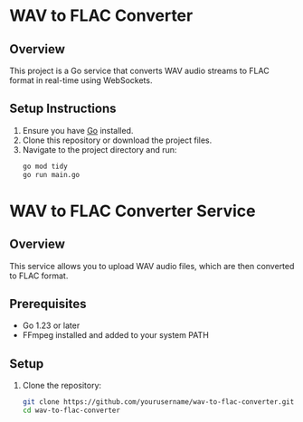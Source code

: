  # WAV to FLAC Converter

## Overview

This project is a Go service that converts WAV audio streams to FLAC format in real-time using WebSockets.

## Setup Instructions

1. Ensure you have [Go](https://golang.org/dl/) installed.
2. Clone this repository or download the project files.
3. Navigate to the project directory and run:
   ```bash
   go mod tidy
   go run main.go

# WAV to FLAC Converter Service

## Overview
This service allows you to upload WAV audio files, which are then converted to FLAC format.

## Prerequisites
- Go 1.23 or later
- FFmpeg installed and added to your system PATH

## Setup

1. Clone the repository:
   ```bash
   git clone https://github.com/yourusername/wav-to-flac-converter.git
   cd wav-to-flac-converter
